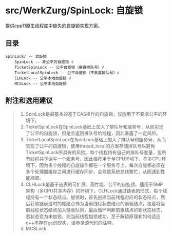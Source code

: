 # src/WerkZurg/SpinLock: 自旋锁

提供cpp11原生线程库中缺失的自旋锁实现方案。

## 目录

```
SpinLock/ -- 自旋锁
    SpinLock -- 非公平的自旋锁 √
    TicketSpinLock -- 公平自旋锁（暴露排队号）√
    TicketLocalSpinLock -- 公平自旋锁（不暴露排队号）√
    CLHLock -- 公平本地自旋锁 √
    MCSLock -- 公平本地自旋锁 
```

## 附注和选用建议
> 1. SpinLock是最基本的基于CAS操作的自旋锁，仅适用于不要求公平的环境下。
> 2. TicketSpinLock在SpinLock基础上加入了排队号和服务号，从而实现了公平的自旋锁，但是会返回排队号给线程，因此暴露了一定风险。
> 3. TicketLocalSpinLock在SpinLock基础上加入了排队号和服务号，从而实现了公平的自旋锁，使用thread_local的方案存储排队号以避免TicketSpinLock所具有的风险。每个线程持有自己的排队号变量，但所有线程共享读写一个服务号。因此推荐用于单CPU环境下，在多CPU环境下，因为多个线程的自旋操作都在一个服务号上，每次自旋都必须在多个处理器缓存之间进行缓存同步，会导致系统总线繁忙，从而遇到性能瓶颈。
> 4. CLHLock是基于链表的可扩展、高性能、公平的自旋锁。适用于SMP架构（多CPU共享内存）的环境下。CLHLock通过链表的形式，每个线程持有一个状态结点。加锁时，首先创建当前线程对应的状态结点，然后获取链表这时的尾结点作为当前线程状态结点的前驱结点，接着将当前线程状态结点加入链表队列，最后循环判断前驱结点的锁状态标志，若状态变为未加锁，则当前线程加锁成功。至于解锁原理和如何适应c++不存在gc的现实，请参见源代码的注释。
> 5. MCSLock
